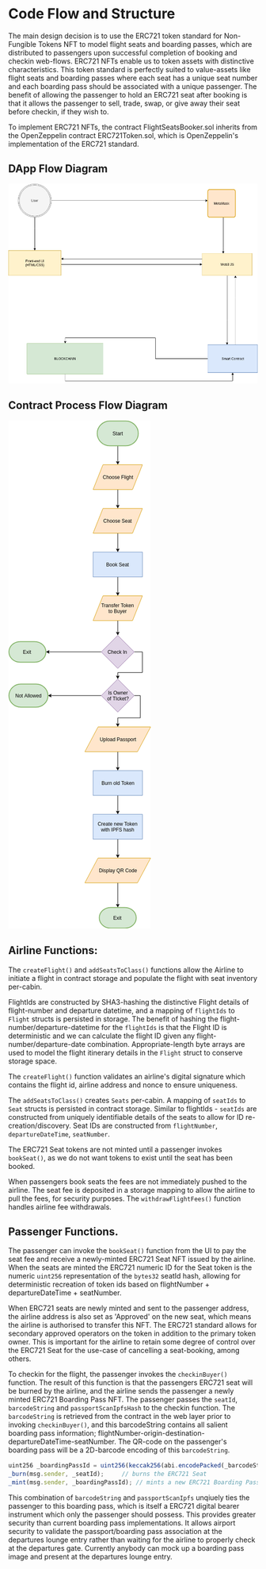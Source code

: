 # Code Flow and Structure

The main design decision is to use the ERC721 token standard for Non-Fungible Tokens NFT to model flight seats and boarding passes, which are distributed to passengers upon successful completion of booking and checkin web-flows. ERC721 NFTs enable us to token assets with distinctive characteristics. This token standard is perfectly suited to value-assets like flight seats and boarding passes where each seat has a unique seat number and each boarding pass should be associated with a unique passenger. The benefit of allowing the passenger to hold an ERC721 seat after booking is that it allows the passenger to sell, trade, swap, or give away their seat before checkin, if they wish to.

To implement ERC721 NFTs, the contract FlightSeatsBooker.sol inherits from the OpenZeppelin contract ERC721Token.sol, which is OpenZeppelin's implementation of the ERC721 standard.

## DApp Flow Diagram

![DApp Flow Diagram](DFD.png)


## Contract Process Flow Diagram

![Process Flow Diagram](PFD.png)


## Airline Functions:

The ``createFlight()`` and ``addSeatsToClass()`` functions allow the Airline to initiate a flight in contract storage and populate the flight with seat inventory per-cabin. 

FlightIds are constructed by SHA3-hashing the distinctive Flight details of flight-number and departure datetime, and a mapping of ``flightIds`` to ``Flight`` structs is persisted in storage. The benefit of hashing the flight-number/departure-datetime for the ``flightIds`` is that the Flight ID is deterministic and we can calculate the flight ID given any flight-number/departure-date combination. Appropriate-length byte arrays are used to model the flight itinerary details in the ``Flight`` struct to conserve storage space.

The ``createFlight()`` function validates an airline's digital signature which contains the flight id, airline address and nonce to ensure uniqueness.

The ``addSeatsToClass()`` creates ``Seats`` per-cabin. A mapping of ``seatIds`` to ``Seat`` structs is persisted in contract storage. Similar to flightIds - ``seatIds`` are constructed from uniquely identifiable details of the seats to allow for ID re-creation/discovery. Seat IDs are constructed from ``flightNumber``, ``departureDateTime``, ``seatNumber``.

The ERC721 Seat tokens are not minted until a passenger invokes ``bookSeat()``, as we do not want tokens to exist until the seat has been booked.

When passengers book seats the fees are not immediately pushed to the airline. The seat fee is deposited in a storage mapping to allow the airline to pull the fees, for security purposes. The ``withdrawFlightFees()`` function handles airline fee withdrawals. 

## Passenger Functions.


The passenger can invoke the ``bookSeat()`` function from the UI to pay the seat fee and receive a newly-minted ERC721 Seat NFT issued by the airline. When the seats are minted the ERC721 numeric ID for the Seat token is the numeric ``uint256`` representation of the ``bytes32`` seatId hash, allowing for deterministic recreation of token ids based on flightNumber + departureDateTime + seatNumber.

When ERC721 seats are newly minted and sent to the passenger address, the airline address is also set as 'Approved' on the new seat, which means the airline is authorised to transfer this NFT. The ERC721 standard allows for secondary approved operators on the token in addition to the primary token owner. This is important for the airline to retain some degree of control over the ERC721 Seat for the use-case of cancelling a seat-booking, among others.


To checkin for the flight, the passenger invokes the ``checkinBuyer()`` function. The result of this function is that the passengers ERC721 seat will be burned by the airline, and the airline sends the passenger a newly minted ERC721 Boarding Pass NFT. The passenger passes the ``seatId``, ``barcodeString`` and ``passportScanIpfsHash`` to the checkin function. The ``barcodeString`` is retrieved from the contract in the web layer prior to invoking ``checkinBuyer()``, and this barcodeString contains all salient boarding pass information; flightNumber-origin-destination-departureDateTime-seatNumber. The QR-code on the passenger's boarding pass will be a 2D-barcode encoding of this ``barcodeString``.

```javascript
uint256 _boardingPassId = uint256(keccak256(abi.encodePacked(_barcodeString, "_", _passportScanIpfsHash)));
_burn(msg.sender, _seatId); 	// burns the ERC721 Seat
_mint(msg.sender, _boardingPassId);	// mints a new ERC721 Boarding Pass
```

This combination of ``barcodeString`` and ``passportScanIpfs`` unqiuely ties the passenger to this boarding pass, which is itself a ERC721 digital bearer instrument which only the passenger should possess. This provides greater security than current boarding pass implementations. It allows airport security to validate the passport/boarding pass association at the departures lounge entry rather than waiting for the airline to properly check at the departures gate. Currently anybody can mock up a boarding pass image and present at the departures lounge entry.